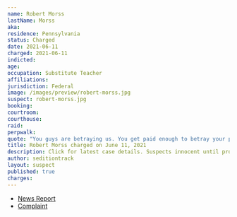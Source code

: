 ```yaml
---
name: Robert Morss
lastName: Morss
aka:
residence: Pennsylvania
status: Charged
date: 2021-06-11
charged: 2021-06-11
indicted:
age:
occupation: Substitute Teacher
affiliations:
jurisdiction: Federal
image: /images/preview/robert-morss.jpg
suspect: robert-morss.jpg
booking:
courtroom:
courthouse:
raid:
perpwalk:
quote: "You guys are betraying us. You get paid enough to betray your people?"
title: Robert Morss charged on June 11, 2021
description: Click for latest case details. Suspects innocent until proven guilty.
author: seditiontrack
layout: suspect
published: true
charges:
---
```


- [News Report](https://www.newsweek.com/robert-morss-teacher-seen-trying-rip-away-officers-baton-during-capitol-riot-others-charged-1599974)
- [Complaint](https://extremism.gwu.edu/sites/g/files/zaxdzs2191/f/Robert%20Morss%20Criminal%20Complaint.pdf)

